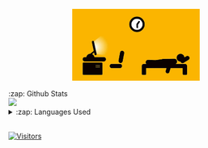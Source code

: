 <p align="center" width="100%">
    <img width="50%" src="https://github.com/byRo0t96/byRo0t96/blob/main/images/r_208664_Bvxd5.gif"> 
</p>


  <summary>:zap: Github Stats</summary>
  <img src="https://github-readme-stats.vercel.app/api?username=byro0t96&&show_icons=true&title_color=222222&icon_color=03A87C&text_color=333333&bg_color=ffffff">


<details>
  <summary>:zap: Languages Used</summary>
  <img src="https://github-readme-stats.vercel.app/api/top-langs/?username=byro0t96&layout=compact&bg_color=ffffff&text_color=333333">
</details>
<br/>


[![Visitors](https://visitor-badge.glitch.me/badge?page_id=github/byro0t96)](https://github.com/byro0t96)
